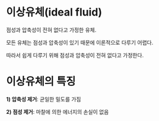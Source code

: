 # 이상유체(ideal fluid)

점성과 압축성이 전혀 없다고 가정한 유체.

모든 유체는 점성과 압축성이 있기 때문에 이론적으로 다루기 어렵다.

따라서 쉽게 다루기 위해 점성과 압축성이 전혀 없다고 가정한다.

# 이상유체의 특징

__1) 압축성 제거__: 균일한 밀도를 가짐

__2) 점성 제거__: 마찰에 의한 에너지의 손실이 없음
